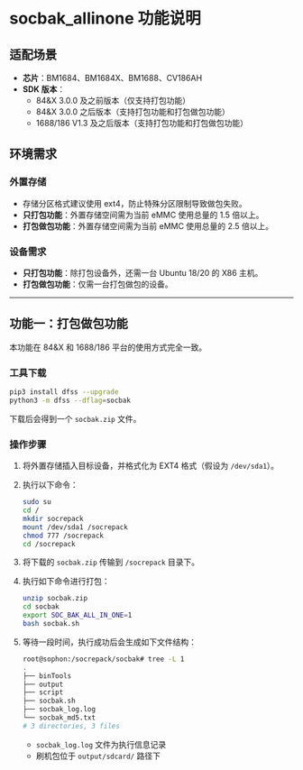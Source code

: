 # socbak_allinone 功能说明

## 适配场景

- **芯片**：BM1684、BM1684X、BM1688、CV186AH
- **SDK 版本**：
  - 84&X 3.0.0 及之前版本（仅支持打包功能）
  - 84&X 3.0.0 之后版本（支持打包功能和打包做包功能）
  - 1688/186 V1.3 及之后版本（支持打包功能和打包做包功能）

## 环境需求

### 外置存储

- 存储分区格式建议使用 ext4，防止特殊分区限制导致做包失败。
- **只打包功能**：外置存储空间需为当前 eMMC 使用总量的 1.5 倍以上。
- **打包做包功能**：外置存储空间需为当前 eMMC 使用总量的 2.5 倍以上。

### 设备需求

- **只打包功能**：除打包设备外，还需一台 Ubuntu 18/20 的 X86 主机。
- **打包做包功能**：仅需一台打包做包的设备。

---

## 功能一：打包做包功能

本功能在 84&X 和 1688/186 平台的使用方式完全一致。

### 工具下载

```bash
pip3 install dfss --upgrade
python3 -m dfss --dflag=socbak
```

下载后会得到一个 `socbak.zip` 文件。

### 操作步骤

1. 将外置存储插入目标设备，并格式化为 EXT4 格式（假设为 `/dev/sda1`）。
2. 执行以下命令：

    ```bash
    sudo su
    cd /
    mkdir socrepack
    mount /dev/sda1 /socrepack
    chmod 777 /socrepack
    cd /socrepack
    ```

3. 将下载的 `socbak.zip` 传输到 `/socrepack` 目录下。
4. 执行如下命令进行打包：

    ```bash
    unzip socbak.zip
    cd socbak
    export SOC_BAK_ALL_IN_ONE=1
    bash socbak.sh
    ```

5. 等待一段时间，执行成功后会生成如下文件结构：

    ```bash
    root@sophon:/socrepack/socbak# tree -L 1
    .
    ├── binTools
    ├── output
    ├── script
    ├── socbak.sh
    ├── socbak_log.log
    └── socbak_md5.txt
    # 3 directories, 3 files
    ```

    - `socbak_log.log` 文件为执行信息记录
    - 刷机包位于 `output/sdcard/` 路径下